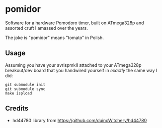 # pomidor

Software for a hardware Pomodoro timer, built on ATmega328p and assorted cruft I amassed over the years.

The joke is "pomidor" means "tomato" in Polish.

## Usage

Assuming you have your avrispmkII attached to your ATmega328p breakout/dev board that you handwired yourself in _exactly_ the same way I did:

```
git submodule init
git submodule sync
make ispload
```

## Credits

* hd44780 library from https://github.com/duinoWitchery/hd44780
